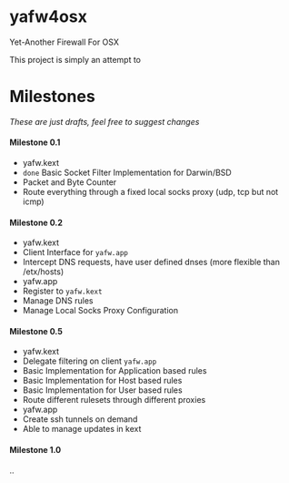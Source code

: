 yafw4osx
========

Yet-Another Firewall For OSX

This project is simply an attempt to 

Milestones
==========
*These are just drafts, feel free to suggest changes*

#### Milestone 0.1
 - yafw.kext
  - `done` Basic Socket Filter Implementation for Darwin/BSD
  - Packet and Byte Counter
  - Route everything through a fixed local socks proxy (udp, tcp but not icmp)

#### Milestone 0.2
 - yafw.kext
  - Client Interface for `yafw.app`
  - Intercept DNS requests, have user defined dnses (more flexible than /etx/hosts)
 - yafw.app
  - Register to `yafw.kext`
  - Manage DNS rules
  - Manage Local Socks Proxy Configuration

#### Milestone 0.5
 - yafw.kext
  - Delegate filtering on client `yafw.app`
  - Basic Implementation for Application based rules
  - Basic Implementation for Host based rules
  - Basic Implementation for User based rules
  - Route different rulesets through different proxies
 - yafw.app
  - Create ssh tunnels on demand
  - Able to manage updates in kext

#### Milestone 1.0
..
